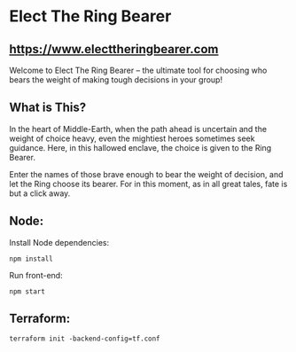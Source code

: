 # Elect The Ring Bearer

## https://www.electtheringbearer.com

Welcome to Elect The Ring Bearer – the ultimate tool for choosing who bears the weight of making tough decisions in your group!

## What is This?

In the heart of Middle-Earth, when the path ahead is uncertain and the weight of choice heavy, even the mightiest heroes sometimes seek guidance. Here, in this hallowed enclave, the choice is given to the Ring Bearer.

Enter the names of those brave enough to bear the weight of decision, and let the Ring choose its bearer. For in this moment, as in all great tales, fate is but a click away.

## Node:
Install Node dependencies:
```shell
npm install
```

Run front-end:
```shell
npm start
```

## Terraform:
```shell
terraform init -backend-config=tf.conf
```